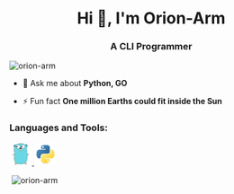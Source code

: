 <h1 align="center">Hi 👋, I'm Orion-Arm</h1>
<h3 align="center">A CLI Programmer</h3>

<p align="left"> <img src="https://komarev.com/ghpvc/?username=orion-arm&label=Profile%20views&color=0e75b6&style=flat" alt="orion-arm" /> </p>

- 💬 Ask me about **Python, GO**

- ⚡ Fun fact **One million Earths could fit inside the Sun**


<h3 align="left">Languages and Tools:</h3>
<p align="left"> <a href="https://golang.org" target="_blank" rel="noreferrer"> <img src="https://raw.githubusercontent.com/devicons/devicon/master/icons/go/go-original.svg" alt="go" width="40" height="40"/> </a> <a href="https://www.python.org" target="_blank" rel="noreferrer"> <img src="https://raw.githubusercontent.com/devicons/devicon/master/icons/python/python-original.svg" alt="python" width="40" height="40"/> </a> </p>

<p>&nbsp;<img align="center" src="https://github-readme-stats.vercel.app/api?username=orion-arm&show_icons=true&locale=en" alt="orion-arm" /></p>
